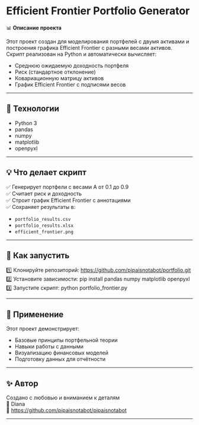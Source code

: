 # Efficient Frontier Portfolio Generator

📊 **Описание проекта**

Этот проект создан для моделирования портфелей с двумя активами и построения графика Efficient Frontier с разными весами активов.  
Скрипт реализован на Python и автоматически вычисляет:
- Среднюю ожидаемую доходность портфеля
- Риск (стандартное отклонение)
- Ковариационную матрицу активов
- График Efficient Frontier с подписями весов

---

## 🔧 **Технологии**
- Python 3
- pandas
- numpy
- matplotlib
- openpyxl

---

## 💡 **Что делает скрипт**
✅ Генерирует портфели с весами A от 0.1 до 0.9  
✅ Считает риск и доходность  
✅ Строит график Efficient Frontier с аннотациями  
✅ Сохраняет результаты в:
- `portfolio_results.csv`
- `portfolio_results.xlsx`
- `efficient_frontier.png`

---

## 🚀 **Как запустить**
1️⃣ Клонируйте репозиторий:
https://github.com/pipaisnotabot/portfolio.git
2️⃣ Установите зависимости:
pip install pandas numpy matplotlib openpyxl
3️⃣ Запустите скрипт:
python portfolio_frontier.py

---

## 🌸 **Применение**
Этот проект демонстрирует:
- Базовые принципы портфельной теории
- Навыки работы с данными
- Визуализацию финансовых моделей
- Подготовку данных для отчётности

---

## ✨ **Автор**
Создано с любовью и вниманием к деталям  
👤 Diana  
🔗 https://github.com/pipaisnotabot/pipaisnotabot  

---
